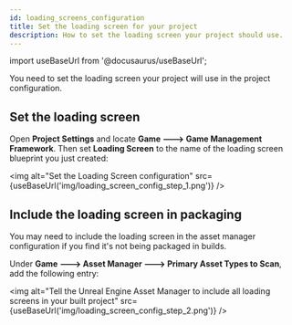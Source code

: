 ```yaml
---
id: loading_screens_configuration
title: Set the loading screen for your project
description: How to set the loading screen your project should use.
---
```


import useBaseUrl from '@docusaurus/useBaseUrl';

You need to set the loading screen your project will use in the project configuration.

## Set the loading screen

Open **Project Settings** and locate **Game 🡒 Game Management Framework**. Then set **Loading Screen** to the name of the loading screen blueprint you just created:

<img alt="Set the Loading Screen configuration" src={useBaseUrl('img/loading_screen_config_step_1.png')} />

## Include the loading screen in packaging

You may need to include the loading screen in the asset manager configuration if you find it's not being packaged in builds.

Under **Game 🡒 Asset Manager 🡒 Primary Asset Types to Scan**, add the following entry:

<img alt="Tell the Unreal Engine Asset Manager to include all loading screens in your built project" src={useBaseUrl('img/loading_screen_config_step_2.png')} />
